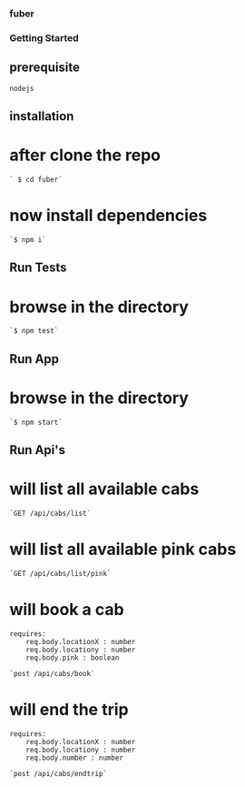 ### fuber

### Getting Started 

## prerequisite 
    nodejs

## installation

   # after clone the repo
    ` $ cd fuber`
 
   # now install dependencies
    `$ npm i`

## Run Tests

   # browse in the directory
    `$ npm test`

## Run App
   # browse in the directory
    `$ npm start`

## Run Api's

   # will list all available cabs
    `GET /api/cabs/list`

   # will list all available pink cabs
    `GET /api/cabs/list/pink`


   # will book a cab
    requires:
        req.body.locationX : number
        req.body.locationy : number
        req.body.pink : boolean

    `post /api/cabs/book`


   # will end the trip
    requires:
        req.body.locationX : number
        req.body.locationy : number
        req.body.number : number

    `post /api/cabs/endtrip`
    